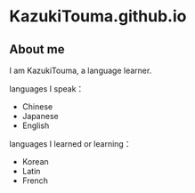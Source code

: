 # KazukiTouma.github.io
## About me

I am KazukiTouma, a language learner.

languages ​​I speak：
* Chinese 
* Japanese 
* English

languages I learned or learning： 
* Korean 
* Latin
* French
